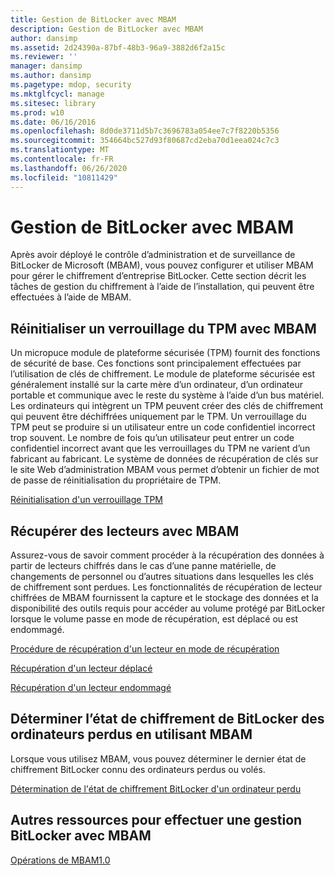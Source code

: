 ```yaml
---
title: Gestion de BitLocker avec MBAM
description: Gestion de BitLocker avec MBAM
author: dansimp
ms.assetid: 2d24390a-87bf-48b3-96a9-3882d6f2a15c
ms.reviewer: ''
manager: dansimp
ms.author: dansimp
ms.pagetype: mdop, security
ms.mktglfcycl: manage
ms.sitesec: library
ms.prod: w10
ms.date: 06/16/2016
ms.openlocfilehash: 8d0de3711d5b7c3696783a054ee7c7f8220b5356
ms.sourcegitcommit: 354664bc527d93f80687cd2eba70d1eea024c7c3
ms.translationtype: MT
ms.contentlocale: fr-FR
ms.lasthandoff: 06/26/2020
ms.locfileid: "10811429"
---
```

# Gestion de BitLocker avec MBAM


Après avoir déployé le contrôle d’administration et de surveillance de BitLocker de Microsoft (MBAM), vous pouvez configurer et utiliser MBAM pour gérer le chiffrement d’entreprise BitLocker. Cette section décrit les tâches de gestion du chiffrement à l’aide de l’installation, qui peuvent être effectuées à l’aide de MBAM.

## Réinitialiser un verrouillage du TPM avec MBAM


Un micropuce module de plateforme sécurisée (TPM) fournit des fonctions de sécurité de base. Ces fonctions sont principalement effectuées par l’utilisation de clés de chiffrement. Le module de plateforme sécurisée est généralement installé sur la carte mère d’un ordinateur, d’un ordinateur portable et communique avec le reste du système à l’aide d’un bus matériel. Les ordinateurs qui intègrent un TPM peuvent créer des clés de chiffrement qui peuvent être déchiffrées uniquement par le TPM. Un verrouillage du TPM peut se produire si un utilisateur entre un code confidentiel incorrect trop souvent. Le nombre de fois qu’un utilisateur peut entrer un code confidentiel incorrect avant que les verrouillages du TPM ne varient d’un fabricant au fabricant. Le système de données de récupération de clés sur le site Web d’administration MBAM vous permet d’obtenir un fichier de mot de passe de réinitialisation du propriétaire de TPM.

[Réinitialisation d'un verrouillage TPM](how-to-reset-a-tpm-lockout-mbam-1.md)

## Récupérer des lecteurs avec MBAM


Assurez-vous de savoir comment procéder à la récupération des données à partir de lecteurs chiffrés dans le cas d’une panne matérielle, de changements de personnel ou d’autres situations dans lesquelles les clés de chiffrement sont perdues. Les fonctionnalités de récupération de lecteur chiffrées de MBAM fournissent la capture et le stockage des données et la disponibilité des outils requis pour accéder au volume protégé par BitLocker lorsque le volume passe en mode de récupération, est déplacé ou est endommagé.

[Procédure de récupération d'un lecteur en mode de récupération](how-to-recover-a-drive-in-recovery-mode-mbam-1.md)

[Récupération d'un lecteur déplacé](how-to-recover-a-moved-drive-mbam-1.md)

[Récupération d'un lecteur endommagé](how-to-recover-a-corrupted-drive-mbam-1.md)

## Déterminer l’état de chiffrement de BitLocker des ordinateurs perdus en utilisant MBAM


Lorsque vous utilisez MBAM, vous pouvez déterminer le dernier état de chiffrement BitLocker connu des ordinateurs perdus ou volés.

[Détermination de l'état de chiffrement BitLocker d'un ordinateur perdu](how-to-determine-the-bitlocker-encryption-state-of-a-lost-computers-mbam-1.md)

## Autres ressources pour effectuer une gestion BitLocker avec MBAM


[Opérations de MBAM1.0](operations-for-mbam-10.md)

 

 





